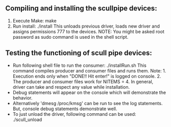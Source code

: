 Compiling and installing the scullpipe devices:
--------------------------------------------------
1. Execute Make: 
   make
2. Run install:
   ./install
   This unloads previous driver, loads new driver and assigns permissions 777 to the devices.
   NOTE: You might be asked root password as sudo command is used in the shell script.

Testing the functioning of scull pipe devices:
-------------------------------------------------
- Run following shell file to run the consumer:
  ./installRun.sh
  This command compiles producer and consumer files and runs them. 
  Note: 1. Execution ends only when "DONE!! Hit enter!" is logged on console.
        2. The producer and consumer files work for NITEMS = 4. In general, driver can take and respect any value while installation.
- Debug statements will appear on the console which will demonstrate the behavior.
- Alternatively 'dmesg /proc/kmsg' can be run to see the log statements. But, console debug statements demonstrate well.
- To just unload the driver, following command can be used:
  ./scull_unload
